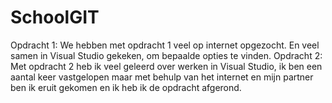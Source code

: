 # SchoolGIT
Opdracht 1: We hebben met opdracht 1 veel op internet opgezocht. En veel samen in Visual Studio gekeken, om bepaalde opties te vinden.
Opdracht 2: Met opdracht 2 heb ik veel geleerd over werken in Visual Studio, ik ben een aantal keer vastgelopen maar met behulp van het internet en mijn partner ben ik eruit gekomen en ik heb ik de opdracht afgerond.

